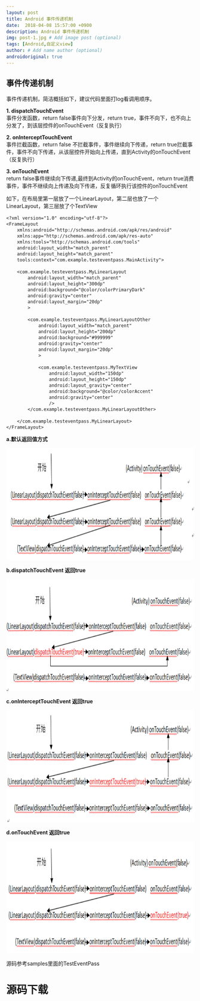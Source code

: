 ```yaml
---
layout: post
title: Android 事件传递机制
date:  2018-04-08 15:57:00 +0900
description: Android 事件传递机制
img: post-1.jpg # Add image post (optional)
tags: [Android,自定义view]
author: # Add name author (optional)
androidoriginal: true
---
```


## **事件传递机制** ##

事件传递机制，简洁概括如下，建议代码里面打log看调用顺序。

**1. dispatchTouchEvent**<br>
事件分发函数，return false事件向下分发，return true，事件不向下，也不向上分发了，到该层控件的onTouchEvent（反复执行）

**2. onInterceptTouchEvent**<br>
事件拦截函数，return false 不拦截事件，事件继续向下传递，return true拦截事件，事件不向下传递，从该层控件开始向上传递，直到Activity的onTouchEvent（反复执行）

**3. onTouchEvent**<br>
return false事件继续向下传递,最终到Activity的onTouchEvent，return true消费事件，事件不继续向上传递及向下传递，反复循环执行该控件的onTouchEvent


如下，在布局里第一层放了一个LinearLayout，第二层也放了一个LinearLayout，第三层放了个TextView

```
<?xml version="1.0" encoding="utf-8"?>
<FrameLayout
    xmlns:android="http://schemas.android.com/apk/res/android"
    xmlns:app="http://schemas.android.com/apk/res-auto"
    xmlns:tools="http://schemas.android.com/tools"
    android:layout_width="match_parent"
    android:layout_height="match_parent"
    tools:context="com.example.testeventpass.MainActivity">

    <com.example.testeventpass.MyLinearLayout
        android:layout_width="match_parent"
        android:layout_height="300dp"
        android:background="@color/colorPrimaryDark"
        android:gravity="center"
        android:layout_margin="20dp"
        >

        <com.example.testeventpass.MyLinearLayoutOther
            android:layout_width="match_parent"
            android:layout_height="200dp"
            android:background="#999999"
            android:gravity="center"
            android:layout_margin="20dp"
            >

            <com.example.testeventpass.MyTextView
                android:layout_width="150dp"
                android:layout_height="150dp"
                android:layout_gravity="center"
                android:background="@color/colorAccent"
                android:gravity="center"
                />
        </com.example.testeventpass.MyLinearLayoutOther>

    </com.example.testeventpass.MyLinearLayout>
</FrameLayout>
```

**a.默认返回值方式**

<img src="/assets/img/blog/androidoriginal/view/eventpass/first.jpg" height = "300px"/>

**b.dispatchTouchEvent 返回true**

<img src="/assets/img/blog/androidoriginal/view/eventpass/second.jpg" height = "300px"/>

**c.onInterceptTouchEvent 返回true**

<img src="/assets/img/blog/androidoriginal/view/eventpass/third.jpg" height = "300px"/>

**d.onTouchEvent 返回true**

<img src="/assets/img/blog/androidoriginal/view/eventpass/four.jpg" height = "300px"/>


源码参考samples里面的TestEventPass
<h1><a href="https://github.com/leach-chen/TestProject/tree/master/samples/TestEventPass" style="text-decoration: none;" target="_blank" title="源码下载">源码下载</a><h1>
